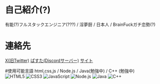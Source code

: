 # 自己紹介(?)
有能(?)フルスタックエンジニア(???) / 淫夢厨 / 日本人 / BrainFuckガチ恋勢(?)

# 連絡先
[X(旧Twitter)](https://x.com/dev_cyan)
[ぱすた(Discordサーバー)](https://discord.gg/nq2tQXHAXt)
[サイト](https://aqua-site.pages.dev/)

#使用可能言語
html,css,js / Node.js / Java(勉強中) / C++ (勉強中)
</br>
![HTML5](https://img.shields.io/badge/-HTML5-E34F26?style=flat-square&logo=html5&logoColor=white)
![CSS3](https://img.shields.io/badge/-CSS3-1572B6?style=flat-square&logo=css3&logoColor=white)
![JavaScript](https://img.shields.io/badge/-JavaScript-F7DF1E?style=flat-square&logo=javascript&logoColor=black)
![Node.js](https://img.shields.io/badge/-Node.js-339933?style=flat-square&logo=nodedotjs&logoColor=white)
![Java](https://img.shields.io/badge/-Java-AAAAAA?style=flat-square&logo=java&logoColor=white)
![C++](https://img.shields.io/badge/-C++-AAAAAA?style=flat-square&logo=c%2B%2B&logoColor=white)
